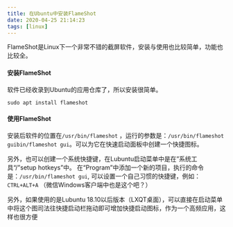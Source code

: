 ```yaml
---
title: 在Ubuntu中安装FlameShot
date: 2020-04-25 21:14:23
tags: [linux] 
---
```


FlameShot是Linux下一个非常不错的截屏软件，安装与使用也比较简单，功能也比较全。

#### 安装FlameShot
软件已经收录到Ubuntu的应用仓库了，所以安装很简单。
```
sudo apt install flameshot
```
<!--More -->


#### 使用FlameShot
安装后软件的位置在`/usr/bin/flameshot` ，运行的参数是：`/usr/bin/flameshot guibin/flameshot gui`。可以为它在快速启动面板中创建一个快捷图标。

另外，也可以创建一个系统快捷键，在Lubuntu启动菜单中是在”系统工具“/”setup hotkeys”中。
在“Program”中添加一个新的项目，执行的命令是：`/usr/bin/flameshot gui`, 可以设置一个自己习惯的快捷键，例如：`CTRL+ALT+A` （微信Windows客户端中也是这个吧？）

另外，如果使用的是Lubuntu 18.10以后版本（LXQT桌面），可以直接在启动菜单中将这个图司法往快捷启动栏拖动即可增加快捷启动图标，作为一个高频应用，这样也很方便